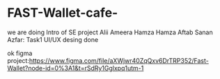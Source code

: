 # FAST-Wallet-cafe-

we are doing Intro of SE project
Alii
Ameera Hamza
Hamza Aftab
Sanan Azfar: Task1 UI/UX desing done

ok
figma project:https://www.figma.com/file/aXWjwr40ZqQxv6DrTRP352/Fast-Wallet?node-id=0%3A1&t=rSdRy1Gglxpq1utm-1
